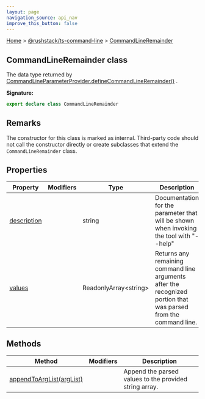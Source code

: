 ```yaml
---
layout: page
navigation_source: api_nav
improve_this_button: false
---
```



[Home](./index.md) &gt; [@rushstack/ts-command-line](./ts-command-line.md) &gt; [CommandLineRemainder](./ts-command-line.commandlineremainder.md)

## CommandLineRemainder class

The data type returned by [CommandLineParameterProvider.defineCommandLineRemainder()](./ts-command-line.commandlineparameterprovider.definecommandlineremainder.md) .

<b>Signature:</b>

```typescript
export declare class CommandLineRemainder
```

## Remarks

The constructor for this class is marked as internal. Third-party code should not call the constructor directly or create subclasses that extend the `CommandLineRemainder` class.

## Properties

|  Property | Modifiers | Type | Description |
|  --- | --- | --- | --- |
|  [description](./ts-command-line.commandlineremainder.description.md) |  | string | Documentation for the parameter that will be shown when invoking the tool with "--help" |
|  [values](./ts-command-line.commandlineremainder.values.md) |  | ReadonlyArray&lt;string&gt; | Returns any remaining command line arguments after the recognized portion that was parsed from the command line. |

## Methods

|  Method | Modifiers | Description |
|  --- | --- | --- |
|  [appendToArgList(argList)](./ts-command-line.commandlineremainder.appendtoarglist.md) |  | Append the parsed values to the provided string array. |
